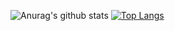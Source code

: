 ![Anurag's github stats](https://github-readme-stats.vercel.app/api?username=QED-tech&hide=contribs,prs)
[![Top Langs](https://github-readme-stats.vercel.app/api/top-langs/?username=QED-tech&layout=compact)](https://github.com/anuraghazra/github-readme-stats)
